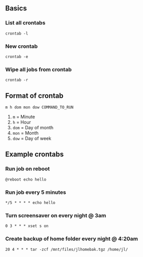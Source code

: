 ## Basics

### List all crontabs

`crontab -l`

### New crontab

`crontab -e`

### Wipe all jobs from crontab

`crontab -r`

## Format of crontab

`m h dom mon dow COMMAND_TO_RUN`

1. `m` = Minute
2. `h` = Hour
3. `dom` = Day of month
4. `mon` = Month
5. `dow` = Day of week

## Example crontabs

### Run job on reboot

`@reboot echo hello`

### Run job every 5 minutes

`*/5 * * * * echo hello`

### Turn screensaver on every night @ 3am

`0 3 * * * xset s on`

### Create backup of home folder every night @ 4:20am

`20 4 * * * tar -zcf /mnt/files/jlhomebak.tgz /home/jl/`
